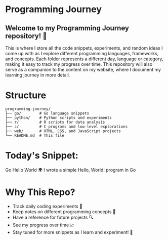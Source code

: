# Programming Journey

## Welcome to my Programming Journey repository! 🚀

This is where I store all the code snippets, experiments, and random ideas I come up with as I explore different programming languages, frameworks, and concepts. Each folder represents a different day, language or category, making it easy to track my progress over time.
This repository will also serve as a companion to the content on my website, where I document my learning journey in more detail.


# Structure

```
programming-journey/
├── go/        # Go language snippets
├── python/    # Python scripts and experiments
├── r/         # R scripts for data analysis
├── c/         # C programs and low-level explorations
├── web/       # HTML, CSS, and JavaScript projects
└── README.md  # This file
```

# Today's Snippet:

Go Hello World 🌍
I wrote a simple Hello, World! program in Go

# Why This Repo?

- Track daily coding experiments 📅
- Keep notes on different programming concepts 📝
- Have a reference for future projects 🔍
- See my progress over time 📈
- Stay tuned for more snippets as I learn and experiment! 🚀